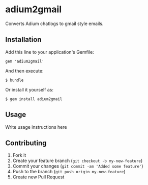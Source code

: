 # adium2gmail

Converts Adium chatlogs to gmail style emails.

## Installation

Add this line to your application's Gemfile:

    gem 'adium2gmail'

And then execute:

    $ bundle

Or install it yourself as:

    $ gem install adium2gmail

## Usage

Write usage instructions here

## Contributing

1. Fork it
2. Create your feature branch (`git checkout -b my-new-feature`)
3. Commit your changes (`git commit -am 'Added some feature'`)
4. Push to the branch (`git push origin my-new-feature`)
5. Create new Pull Request
